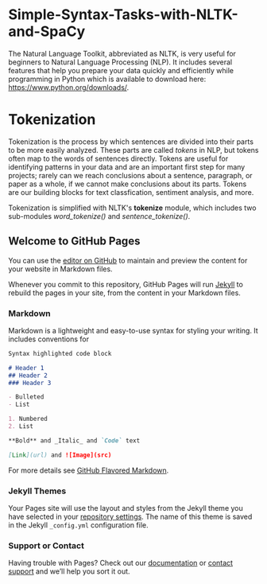 # Simple-Syntax-Tasks-with-NLTK-and-SpaCy
The Natural Language Toolkit, abbreviated as NLTK, is very useful for beginners to Natural Language Processing (NLP). It includes several features that help you prepare your data quickly and efficiently while programming in Python which is available to download here: https://www.python.org/downloads/.

# Tokenization
Tokenization is the process by which sentences are divided into their parts to be more easily analyzed. These parts are called *tokens* in NLP, but tokens often map to the words of sentences directly. Tokens are useful for identifying patterns in your data and are an important first step for many projects; rarely can we reach conclusions about a sentence, paragraph, or paper as a whole, if we cannot make conclusions about its parts. Tokens are our building blocks for text classfication, sentiment analysis, and more.

Tokenization is simplified with NLTK's **tokenize** module, which includes two sub-modules *word_tokenize()* and *sentence_tokenize()*.




## Welcome to GitHub Pages

You can use the [editor on GitHub](https://github.com/mgounas/Simple-Syntax-Tasks-with-NLTK-and-SpaCy/edit/gh-pages/index.md) to maintain and preview the content for your website in Markdown files.

Whenever you commit to this repository, GitHub Pages will run [Jekyll](https://jekyllrb.com/) to rebuild the pages in your site, from the content in your Markdown files.

### Markdown

Markdown is a lightweight and easy-to-use syntax for styling your writing. It includes conventions for

```markdown
Syntax highlighted code block

# Header 1
## Header 2
### Header 3

- Bulleted
- List

1. Numbered
2. List

**Bold** and _Italic_ and `Code` text

[Link](url) and ![Image](src)
```

For more details see [GitHub Flavored Markdown](https://guides.github.com/features/mastering-markdown/).

### Jekyll Themes

Your Pages site will use the layout and styles from the Jekyll theme you have selected in your [repository settings](https://github.com/mgounas/Simple-Syntax-Tasks-with-NLTK-and-SpaCy/settings). The name of this theme is saved in the Jekyll `_config.yml` configuration file.

### Support or Contact

Having trouble with Pages? Check out our [documentation](https://docs.github.com/categories/github-pages-basics/) or [contact support](https://support.github.com/contact) and we’ll help you sort it out.
